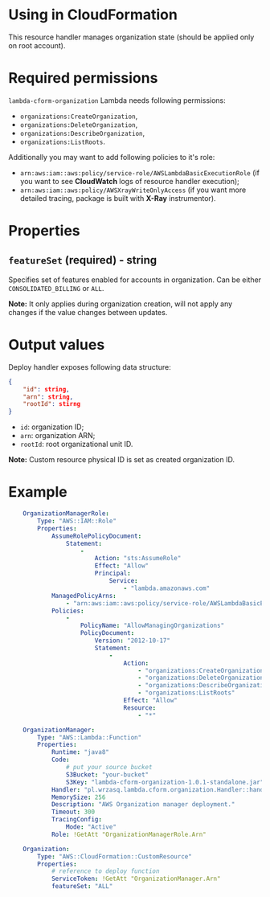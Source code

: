 <!---
# This file is part of the pl.wrzasq.lambda.
#
# @license http://mit-license.org/ The MIT license
# @copyright 2019 © by Rafał Wrzeszcz - Wrzasq.pl.
-->

# Using in CloudFormation

This resource handler manages organization state (should be applied only on root account).

# Required permissions

`lambda-cform-organization` Lambda needs following permissions:

-   `organizations:CreateOrganization`,
-   `organizations:DeleteOrganization`,
-   `organizations:DescribeOrganization`,
-   `organizations:ListRoots`.

Additionally you may want to add following policies to it's role:

-   `arn:aws:iam::aws:policy/service-role/AWSLambdaBasicExecutionRole` (if you want to see **CloudWatch** logs of
resource handler execution);
-   `arn:aws:iam::aws:policy/AWSXrayWriteOnlyAccess` (if you want more detailed tracing, package is built with
**X-Ray** instrumentor).

# Properties

## `featureSet` (required) - string

Specifies set of features enabled for accounts in organization. Can be either `CONSOLIDATED_BILLING` or `ALL`.

**Note:** It only applies during organization creation, will not apply any changes if the value changes between updates.

# Output values

Deploy handler exposes following data structure:

```json
{
    "id": string,
    "arn": string,
    "rootId": stirng
}
```

-   `id`: organization ID;
-   `arn`: organization ARN;
-   `rootId`: root organizational unit ID.

**Note:** Custom resource physical ID is set as created organization ID.

# Example

```yaml
    OrganizationManagerRole:
        Type: "AWS::IAM::Role"
        Properties:
            AssumeRolePolicyDocument:
                Statement:
                    -
                        Action: "sts:AssumeRole"
                        Effect: "Allow"
                        Principal:
                            Service:
                                - "lambda.amazonaws.com"
            ManagedPolicyArns:
                - "arn:aws:iam::aws:policy/service-role/AWSLambdaBasicExecutionRole"
            Policies:
                -
                    PolicyName: "AllowManagingOrganizations"
                    PolicyDocument:
                        Version: "2012-10-17"
                        Statement:
                            -
                                Action:
                                    - "organizations:CreateOrganization"
                                    - "organizations:DeleteOrganization"
                                    - "organizations:DescribeOrganization"
                                    - "organizations:ListRoots"
                                Effect: "Allow"
                                Resource:
                                    - "*"

    OrganizationManager:
        Type: "AWS::Lambda::Function"
        Properties:
            Runtime: "java8"
            Code:
                # put your source bucket
                S3Bucket: "your-bucket"
                S3Key: "lambda-cform-organization-1.0.1-standalone.jar"
            Handler: "pl.wrzasq.lambda.cform.organization.Handler::handle"
            MemorySize: 256
            Description: "AWS Organization manager deployment."
            Timeout: 300
            TracingConfig:
                Mode: "Active"
            Role: !GetAtt "OrganizationManagerRole.Arn"

    Organization:
        Type: "AWS::CloudFormation::CustomResource"
        Properties:
            # reference to deploy function
            ServiceToken: !GetAtt "OrganizationManager.Arn"
            featureSet: "ALL"
```
